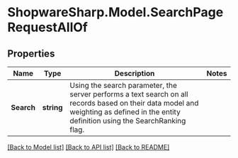 # ShopwareSharp.Model.SearchPageRequestAllOf

## Properties

Name | Type | Description | Notes
------------ | ------------- | ------------- | -------------
**Search** | **string** | Using the search parameter, the server performs a text search on all records based on their data model and weighting as defined in the entity definition using the SearchRanking flag. | 

[[Back to Model list]](../README.md#documentation-for-models) [[Back to API list]](../README.md#documentation-for-api-endpoints) [[Back to README]](../README.md)

